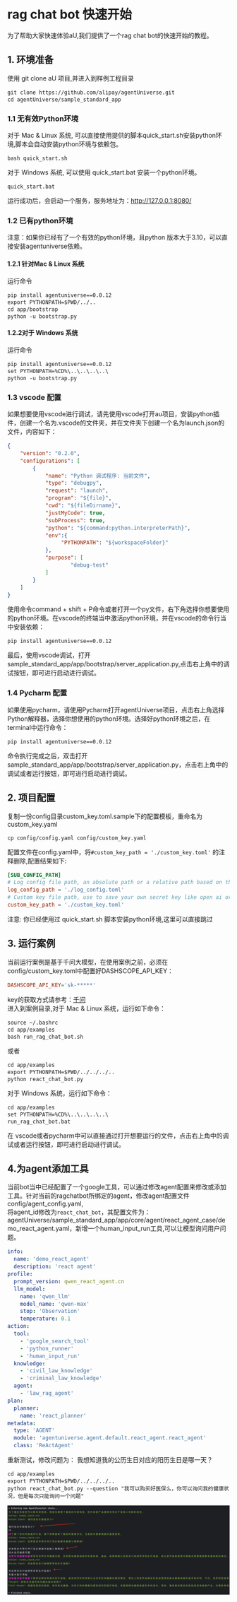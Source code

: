 # rag chat bot 快速开始
为了帮助大家快速体验aU,我们提供了一个rag chat bot的快速开始的教程。

## 1. 环境准备
使用 git clone aU 项目,并进入到样例工程目录
```shell
git clone https://github.com/alipay/agentUniverse.git
cd agentUniverse/sample_standard_app
```
### 1.1 无有效Python环境
对于 Mac & Linux 系统, 可以直接使用提供的脚本quick_start.sh安装python环境,脚本会自动安装python环境与依赖包。
```shell
bash quick_start.sh
```

对于 Windows 系统, 可以使用 quick_start.bat 安装一个python环境。
```shell
quick_start.bat
```
运行成功后，会启动一个服务，服务地址为：http://127.0.0.1:8080/

### 1.2 已有python环境
注意：如果你已经有了一个有效的python环境，且python 版本大于3.10，可以直接安装agentuniverse依赖。
#### 1.2.1 针对Mac & Linux 系统
运行命令
```shell
pip install agentuniverse==0.0.12
export PYTHONPATH=$PWD/../..
cd app/bootstrap
python -u bootstrap.py
```

#### 1.2.2对于 Windows 系统
运行命令
```shell
pip install agentuniverse==0.0.12
set PYTHONPATH=%CD%\..\..\..\..\
python -u bootstrap.py
```

### 1.3 vscode 配置
如果想要使用vscode进行调试，请先使用vscode打开au项目，安装python插件，创建一个名为.vscode的文件夹，并在文件夹下创建一个名为launch.json的文件，内容如下：
```json
{
    "version": "0.2.0",
    "configurations": [
        {
            "name": "Python 调试程序: 当前文件",
            "type": "debugpy",
            "request": "launch",
            "program": "${file}",
            "cwd": "${fileDirname}",
            "justMyCode": true,
            "subProcess": true,
            "python": "${command:python.interpreterPath}",
            "env":{
                 "PYTHONPATH": "${workspaceFolder}"
            },
            "purpose": [
					"debug-test"
			]
        }
    ]
}
```
使用命令command + shift + P命令或者打开一个py文件，右下角选择你想要使用的python环境。在vscode的终端当中激活python环境，并在vscode的命令行当中安装依赖：
```shell
pip install agentuniverse==0.0.12
```  
最后，使用vscode调试，打开sample_standard_app/app/bootstrap/server_application.py,点击右上角中的调试按钮，即可进行启动进行调试。

### 1.4 Pycharm 配置
如果使用pycharm，请使用Pycharm打开agentUniverse项目，点击右上角选择Python解释器，选择你想使用的python环境。选择好python环境之后，在terminal中运行命令：
```shell
pip install agentuniverse==0.0.12
```
命令执行完成之后，双击打开sample_standard_app/app/bootstrap/server_application.py，点击右上角中的调试或者运行按钮，即可进行启动进行调试。

## 2. 项目配置
复制一份config目录custom_key.toml.sample下的配置模板，重命名为custom_key.yaml

```shell
cp config/config.yaml config/custom_key.yaml
```

配置文件在config.yaml中，将`#custom_key_path = './custom_key.toml'` 的注释删除,配置结果如下:   
```toml
[SUB_CONFIG_PATH]
# Log config file path, an absolute path or a relative path based on the dir where the current config file is located.
log_config_path = './log_config.toml'
# Custom key file path, use to save your own secret key like open ai or sth else. REMEMBER TO ADD IT TO .gitignore.
custom_key_path = './custom_key.toml'
```
注意: 你已经使用过 quick_start.sh 脚本安装python环境,这里可以直接跳过

## 3. 运行案例
当前运行案例是基于千问大模型，在使用案例之前，必须在config/custom_key.toml中配置好DASHSCOPE_API_KEY：
```toml
DASHSCOPE_API_KEY='sk-*****'
```
key的获取方式请参考：[千问](https://dashscope.console.aliyun.com/apiKey)  
进入到案例目录,对于 Mac & Linux 系统，运行如下命令：

```shell
source ~/.bashrc
cd app/examples
bash run_rag_chat_bot.sh
```
或者

```shell
cd app/examples
export PYTHONPATH=$PWD/../../../..
python react_chat_bot.py
```

对于 Windows 系统，运行如下命令：
```shell
cd app/examples
set PYTHONPATH=%CD%\..\..\..\..\
run_rag_chat_bot.bat
```

在 vscode或者pycharm中可以直接通过打开想要运行的文件，点击右上角中的调试或者运行按钮，即可进行启动进行调试。

## 4.为agent添加工具
当前bot当中已经配置了一个google工具，可以通过修改agent配置来修改或添加工具。针对当前的ragchatbot所绑定的agent，修改agent配置文件config/agent_config.yaml,  
将agent_id修改为`react_chat_bot`，其配置文件为：agentUniverse/sample_standard_app/app/core/agent/react_agent_case/demo_react_agent.yaml，新增一个human_input_run工具,可以让模型询问用户问题。
```yaml
info:
  name: 'demo_react_agent'
  description: 'react agent'
profile:
  prompt_version: qwen_react_agent.cn
  llm_model:
    name: 'qwen_llm'
    model_name: 'qwen-max'
    stop: 'Observation'
    temperature: 0.1
action:
  tool:
    - 'google_search_tool'
    - 'python_runner'
    - 'human_input_run'
  knowledge:
    - 'civil_law_knowledge'
    - 'criminal_law_knowledge'
  agent:
    - 'law_rag_agent'
plan:
  planner:
    name: 'react_planner'
metadata:
  type: 'AGENT'
  module: 'agentuniverse.agent.default.react_agent.react_agent'
  class: 'ReActAgent'
```
重新测试，修改问题为： 我想知道我的公历生日对应的阳历生日是哪一天？
```shell
cd app/examples
export PYTHONPATH=$PWD/../../../..
python react_chat_bot.py --question "我可以购买好医保么，你可以询问我的健康状况，但是每次只能询问一个问题"
```
![执行效果](../_picture/react_input_tool.png)
